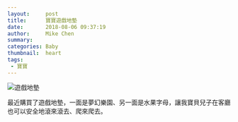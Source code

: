 ```yaml
---
layout:     post
title:      寶寶遊戲地墊
date:       2018-08-06 09:37:19
author:     Mike Chen
summary:    
categories: Baby
thumbnail:  heart
tags:
 - 寶寶
---
```


![遊戲地墊](https://i.imgur.com/cixNac7.jpg)

最近購買了遊戲地墊，一面是夢幻樂園、另一面是水果字母，讓我寶貝兒子在客廳也可以安全地滾來滾去、爬來爬去。